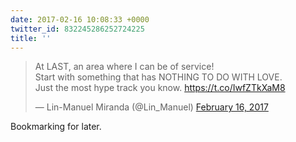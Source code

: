 ```yaml
---
date: 2017-02-16 10:08:33 +0000
twitter_id: 832245286252724225
title: ''
---
```


<blockquote class="twitter-tweet"><p lang="en" dir="ltr">At LAST, an area where I can be of service!<br>Start with something that has NOTHING TO DO WITH LOVE. <br>Just the most hype track you know. <a href="https://t.co/IwfZTkXaM8">https://t.co/IwfZTkXaM8</a></p>&mdash; Lin-Manuel Miranda (@Lin_Manuel) <a href="https://twitter.com/Lin_Manuel/status/832187749457342464?ref_src=twsrc%5Etfw">February 16, 2017</a></blockquote>
<script async src="https://platform.twitter.com/widgets.js" charset="utf-8"></script>

Bookmarking for later.
